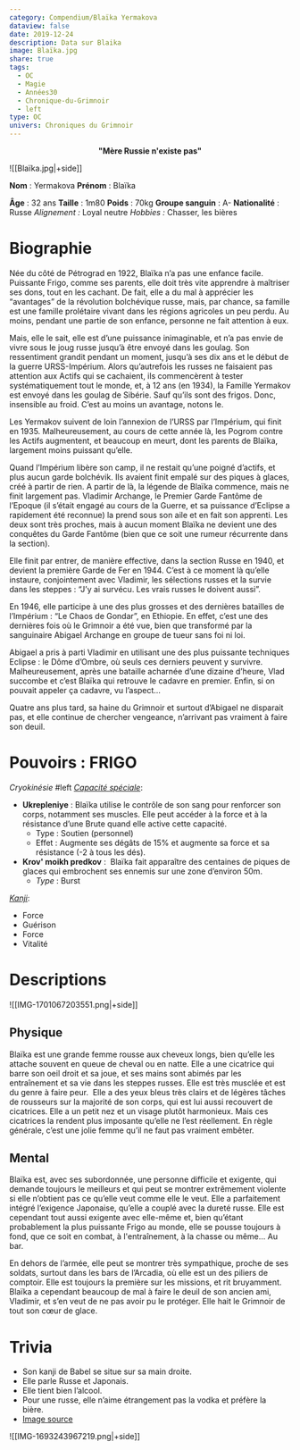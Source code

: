 ```yaml
---
category: Compendium/Blaïka Yermakova
dataview: false
date: 2019-12-24
description: Data sur Blaika
image: Blaïka.jpg
share: true
tags:
  - OC
  - Magie
  - Années30
  - Chronique-du-Grimnoir
  - left
type: OC
univers: Chroniques du Grimnoir
---
```



<b style="text-align:center;display:block;">"Mère Russie n'existe pas"</b>

![[Blaïka.jpg|+side]]

**Nom** : Yermakova
**Prénom** : Blaïka

**Âge** : 32 ans
**Taille** : 1m80
**Poids** : 70kg
**Groupe sanguin** : A-
**Nationalité** : Russe
*Alignement :* Loyal neutre
*Hobbies :* Chasser, les bières


# Biographie

Née du côté de Pétrograd en 1922, Blaïka n’a pas une enfance facile. Puissante Frigo, comme ses parents, elle doit très vite apprendre à maîtriser ses dons, tout en les cachant. De fait, elle a du mal à apprécier les “avantages” de la révolution bolchévique russe, mais, par chance, sa famille est une famille prolétaire vivant dans les régions agricoles un peu perdu. Au moins, pendant une partie de son enfance, personne ne fait attention à eux.

Mais, elle le sait, elle est d’une puissance inimaginable, et n’a pas envie de vivre sous le joug russe jusqu’à être envoyé dans les goulag.
Son ressentiment grandit pendant un moment, jusqu’à ses dix ans et le début de la guerre URSS-Impérium. Alors qu’autrefois les russes ne faisaient pas attention aux Actifs qui se cachaient, ils commencèrent à tester systématiquement tout le monde, et, à 12 ans (en 1934), la Famille Yermakov est envoyé dans les goulag de Sibérie.
Sauf qu’ils sont des frigos.
Donc, insensible au froid.
C’est au moins un avantage, notons le.

Les Yermakov suivent de loin l’annexion de l’URSS par l’Impérium, qui finit en 1935. Malheureusement, au cours de cette année là, les Pogrom contre les Actifs augmentent, et beaucoup en meurt, dont les parents de Blaïka, largement moins puissant qu’elle.

Quand l’Impérium libère son camp, il ne restait qu’une poigné d’actifs, et plus aucun garde bolchévik. Ils avaient finit empalé sur des piques à glaces, créé à partir de rien.
A partir de là, la légende de Blaïka commence, mais ne finit largement pas.
Vladimir Archange, le Premier Garde Fantôme de l’Epoque (il s’était engagé au cours de la Guerre, et sa puissance d’Eclipse a rapidement été reconnue) la prend sous son aile et en fait son apprenti. Les deux sont très proches, mais à aucun moment Blaïka ne devient une des conquêtes du Garde Fantôme (bien que ce soit une rumeur récurrente dans la section).

Elle finit par entrer, de manière effective, dans la section Russe en 1940, et devient la première Garde de Fer en 1944. C’est à ce moment là qu’elle instaure, conjointement avec Vladimir, les sélections russes et la survie dans les steppes : “J’y ai survécu. Les vrais russes le doivent aussi”.

En 1946, elle participe à une des plus grosses et des dernières batailles de l’Impérium : “Le Chaos de Gondar”, en Ethiopie. En effet, c’est une des dernières fois où le Grimnoir a été vue, bien que transformé par la sanguinaire Abigael Archange en groupe de tueur sans foi ni loi.

Abigael a pris à parti Vladimir en utilisant une des plus puissante techniques Eclipse : le Dôme d’Ombre, où seuls ces derniers peuvent y survivre. Malheureusement, après une bataille acharnée d’une dizaine d’heure, Vlad succombe et c’est Blaïka qui retrouve le cadavre en premier. Enfin, si on pouvait appeler ça cadavre, vu l’aspect…

Quatre ans plus tard, sa haine du Grimnoir et surtout d’Abigael ne disparait pas, et elle continue de chercher vengeance, n’arrivant pas vraiment à faire son deuil.

# Pouvoirs : FRIGO
*Cryokinésie* #left
<u style="font-style:italic;">Capacité spéciale</u>:
- **Ukrepleniye** : Blaïka utilise le contrôle de son sang pour renforcer son corps, notamment ses muscles. Elle peut accéder à la force et à la résistance d’une Brute quand elle active cette capacité. 
	- Type : Soutien (personnel)
	- Effet : Augmente ses dégâts de 15% et augmente sa force et sa résistance (-2 à tous les dés).
- **Krov' moikh predkov** :  Blaïka fait apparaître des centaines de piques de glaces qui embrochent ses ennemis sur une zone d’environ 50m.
	- *Type* : Burst

<u style="font-style:italic;">Kanji</u>: 
- Force
- Guérison
- Force
- Vitalité

# Descriptions
![[IMG-1701067203551.png|+side]]
## Physique
Blaïka est une grande femme rousse aux cheveux longs, bien qu’elle les attache souvent en queue de cheval ou en natte. Elle a une cicatrice qui barre son oeil droit et sa joue, et ses mains sont abimés par les entraînement et sa vie dans les steppes russes. Elle est très musclée et est du genre à faire peur.  Elle a des yeux bleus très clairs et de légères tâches de rousseurs sur la majorité de son corps, qui est lui aussi recouvert de cicatrices. Elle a un petit nez et un visage plutôt harmonieux. Mais ces cicatrices la rendent plus imposante qu’elle ne l’est réellement. En règle générale, c’est une jolie femme qu’il ne faut pas vraiment embêter.

## Mental
Blaïka est, avec ses subordonnée, une personne difficile et exigente, qui demande toujours le meilleurs et qui peut se montrer extrêmement violente si elle n’obtient pas ce qu’elle veut comme elle le veut. Elle a parfaitement intégré l’exigence Japonaise, qu’elle a couplé avec la dureté russe. Elle est cependant tout aussi exigente avec elle-même et, bien qu’étant probablement la plus puissante Frigo au monde, elle se pousse toujours à fond, que ce soit en combat, à l'entraînement, à la chasse ou même… Au bar. 

En dehors de l’armée, elle peut se montrer très sympathique, proche de ses soldats, surtout dans les bars de l’Arcadia, où elle est un des piliers de comptoir. Elle est toujours la première sur les missions, et rit bruyamment. Blaïka a cependant beaucoup de mal à faire le deuil de son ancien ami, Vladimir, et s’en veut de ne pas avoir pu le protéger. Elle hait le Grimnoir de tout son cœur de glace.

# Trivia
- Son kanji de Babel se situe sur sa main droite.
- Elle parle Russe et Japonais.
- Elle tient bien l’alcool.
- Pour une russe, elle n’aime étrangement pas la vodka et préfère la bière. 
- [Image source](http://fav.me/da32hn6)

![[IMG-1693243967219.png|+side]]